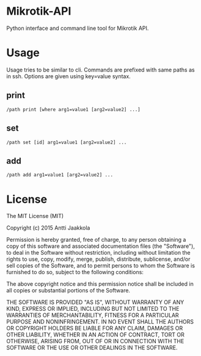 Mikrotik-API
===

Python interface and command line tool for Mikrotik API.

Usage
=====

Usage tries to be similar to cli. Commands are prefixed with same paths as in ssh. Options are given using key=value syntax.

print
-----

    /path print [where arg1=value1 [arg2=value2] ...]
    
    
set
---

    /path set [id] arg1=value1 [arg2=value2] ...


add
---

    /path add arg1=value1 [arg2=value2] ...


License
========

The MIT License (MIT)

Copyright (c) 2015 Antti Jaakkola

Permission is hereby granted, free of charge, to any person obtaining a copy
of this software and associated documentation files (the "Software"), to deal
in the Software without restriction, including without limitation the rights
to use, copy, modify, merge, publish, distribute, sublicense, and/or sell
copies of the Software, and to permit persons to whom the Software is
furnished to do so, subject to the following conditions:

The above copyright notice and this permission notice shall be included in
all copies or substantial portions of the Software.

THE SOFTWARE IS PROVIDED "AS IS", WITHOUT WARRANTY OF ANY KIND, EXPRESS OR
IMPLIED, INCLUDING BUT NOT LIMITED TO THE WARRANTIES OF MERCHANTABILITY,
FITNESS FOR A PARTICULAR PURPOSE AND NONINFRINGEMENT. IN NO EVENT SHALL THE
AUTHORS OR COPYRIGHT HOLDERS BE LIABLE FOR ANY CLAIM, DAMAGES OR OTHER
LIABILITY, WHETHER IN AN ACTION OF CONTRACT, TORT OR OTHERWISE, ARISING FROM,
OUT OF OR IN CONNECTION WITH THE SOFTWARE OR THE USE OR OTHER DEALINGS IN
THE SOFTWARE.
